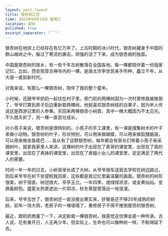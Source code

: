 ```yaml
---
layout: post_layout
title: 银杏树之念
time: 2022年09月14日 星期三
location: 深圳
pulished: true
excerpt_separator: "```"
---
```


银杏树在地球上已经存在有亿万年了。上古时期的冰川时代，银杏树藏身于中国的群山峻岭之中，躲过了寒流的袭击，顽强的活了下来，成为银杏纲的独苗。

中国是银杏树的故乡，有一些千年古树散落在全国各地，每一棵都陪伴着一份独家记忆。比如，西安观音古禅寺内的一棵，是唐太宗李世民亲手所种，矗立千年，从大唐一直到新时代。

对我来说，有那么一棵银杏树，陪伴了我的整个童年。

小时候，还跟爷爷奶奶一起住在村子里。房门前的两棵树因为一次村里修路被推倒了，爷爷打算到房子后边重新栽两棵树。他挺喜欢银杏树结的白果子，因为听人传说这是西游记里的人参果。买回来两棵银杏小树苗，其中一棵大概因为不太见光，不久就夭折了，另一棵一直茁壮成长。

对小孩子来说，银杏树是很特别的。小孩子的手工课里，有一课是搜集树木的叶子来做小动物。银杏树的叶子，形状特别，可以用来做蝴蝶，可以用来做狐狸脑袋，可以用来做金鱼尾巴……自从有了这颗银杏树，每年都会有家长们带着小孩子来采摘树叶。就拿我家里人来讲，这棵树的叶子出现在了表哥的课堂里，出现在了我的课堂里，出现在了表妹的课堂里，出现在了表姐小女儿的课堂里，足足满足了两代人的需要。

时间一年一年的过去，小树渐渐长成了大树。从爷爷骑车送我去学校在树边路过，到后来爷爷在树下张望盼我回家，这些都是我记忆里最温馨的画面。银杏树的树形很美，树干很直，树冠很大，亭亭玉立。一年四季，或绿绿浓浓，或金黄灿灿，变换着颜色。盛夏炎热里遮出一片阴凉，秋冬箫瑟里落出一地浪漫。

后来，爷爷去世了，银杏树还一直没接出果实来，好像是还不够20年成熟的树龄。前年一场大雨，老房子的一堵墙塌了，重修房子不得不推倒屋旁的银杏树。

最近，跟奶奶商量了一下，决定新栽一棵银杏树，我感觉这仿佛会是一种传承。古人说，花有重开日，人无再少年。但实际上，生命也可以像种树一样，不断绵延下去。



